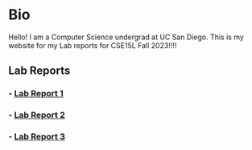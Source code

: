 # Bio
Hello! I am a Computer Science undergrad at UC San Diego. This is my website for my Lab reports for CSE15L Fall 2023!!!!

## Lab Reports

### - [Lab Report 1](lab-report1.html)
### - [Lab Report 2](lab-report2.html)
### - [Lab Report 3](lab-report3.html)
